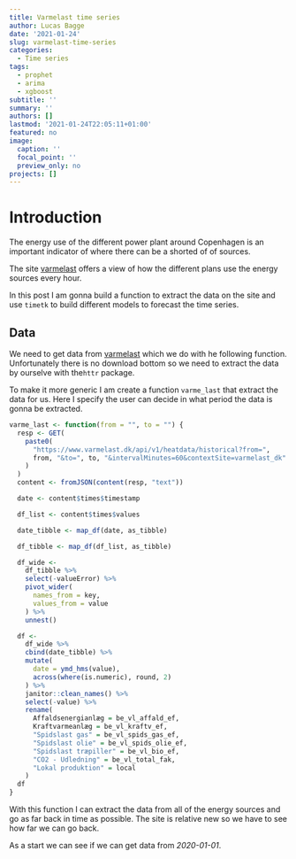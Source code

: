 ```yaml
---
title: Varmelast time series
author: Lucas Bagge
date: '2021-01-24'
slug: varmelast-time-series
categories:
  - Time series
tags:
  - prophet
  - arima
  - xgboost
subtitle: ''
summary: ''
authors: []
lastmod: '2021-01-24T22:05:11+01:00'
featured: no
image:
  caption: ''
  focal_point: ''
  preview_only: no
projects: []
---
```








# Introduction

The energy use of the different power plant around Copenhagen is an important
indicator of where there can be a shorted of of sources.

The site [varmelast](https://www.varmelast.dk/) offers a view of how the different
plans use the energy sources every hour.

In this post I am gonna build a function to extract the data on the site and
use `timetk` to build different models to forecast the time series.


## Data

We need to get data from [varmelast](https://www.varmelast.dk/) which we do with 
he following function. Unfortunately there is no download bottom so we need to
extract the data by ourselve with the`httr` package.

To make it more generic I am create a function `varme_last` that extract the data for us.
Here I specify the user can decide in what period the data is gonna be extracted.



```r
varme_last <- function(from = "", to = "") {
  resp <- GET(
    paste0(
      "https://www.varmelast.dk/api/v1/heatdata/historical?from=",
      from, "&to=", to, "&intervalMinutes=60&contextSite=varmelast_dk"
    )
  )
  content <- fromJSON(content(resp, "text"))

  date <- content$times$timestamp

  df_list <- content$times$values

  date_tibble <- map_df(date, as_tibble)

  df_tibble <- map_df(df_list, as_tibble)

  df_wide <-
    df_tibble %>%
    select(-valueError) %>%
    pivot_wider(
      names_from = key,
      values_from = value
    ) %>%
    unnest()

  df <-
    df_wide %>%
    cbind(date_tibble) %>%
    mutate(
      date = ymd_hms(value),
      across(where(is.numeric), round, 2)
    ) %>%
    janitor::clean_names() %>%
    select(-value) %>%
    rename(
      Affaldsenergianlæg = be_vl_affald_ef,
      Kraftvarmeanlæg = be_vl_kraftv_ef,
      "Spidslast gas" = be_vl_spids_gas_ef,
      "Spidslast olie" = be_vl_spids_olie_ef,
      "Spidslast træpiller" = be_vl_bio_ef,
      "CO2 - Udledning" = be_vl_total_fak,
      "Lokal produktion" = local
    )
  df
}
```

With this function I can extract the data from all of the energy sources and
go as far back in time as possible. The site is relative new so we have to
see how far we can go back. 

As a start we can see if we can get data from *2020-01-01*.











